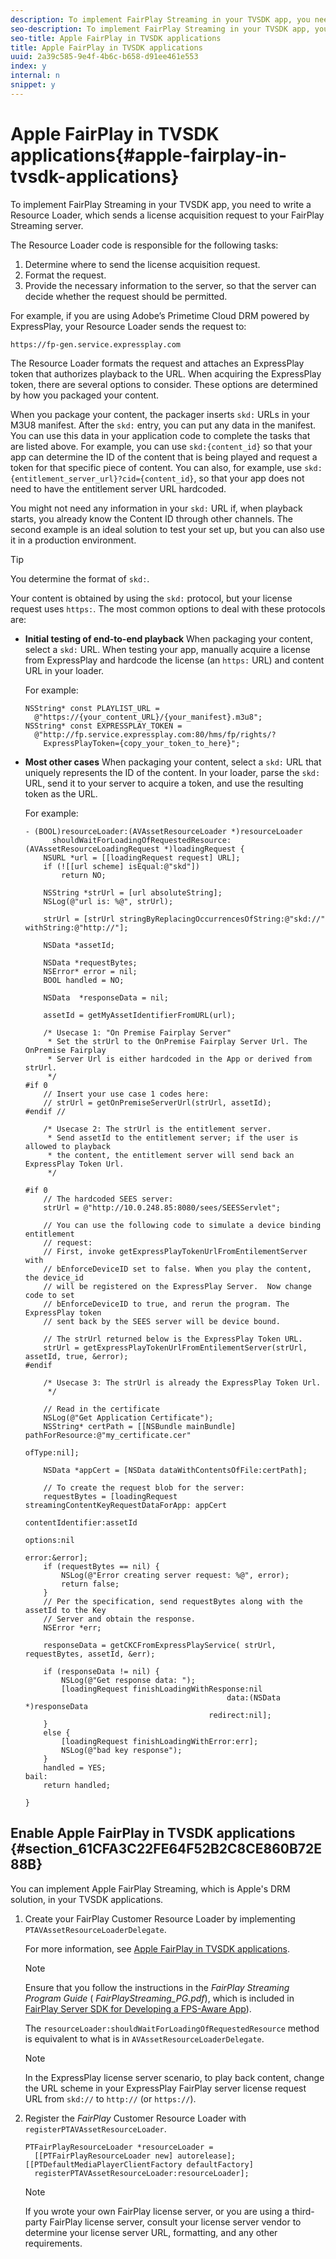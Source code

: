 ```yaml
---
description: To implement FairPlay Streaming in your TVSDK app, you need to write a Resource Loader, which sends a license acquisition request to your FairPlay Streaming server.
seo-description: To implement FairPlay Streaming in your TVSDK app, you need to write a Resource Loader, which sends a license acquisition request to your FairPlay Streaming server.
seo-title: Apple FairPlay in TVSDK applications
title: Apple FairPlay in TVSDK applications
uuid: 2a39c585-9e4f-4b6c-b658-d91ee461e553
index: y
internal: n
snippet: y
---
```


# Apple FairPlay in TVSDK applications{#apple-fairplay-in-tvsdk-applications}

To implement FairPlay Streaming in your TVSDK app, you need to write a Resource Loader, which sends a license acquisition request to your FairPlay Streaming server.

The Resource Loader code is responsible for the following tasks:

1. Determine where to send the license acquisition request. 
1. Format the request. 
1. Provide the necessary information to the server, so that the server can decide whether the request should be permitted.

For example, if you are using Adobe’s Primetime Cloud DRM powered by ExpressPlay, your Resource Loader sends the request to: 

```
https://fp-gen.service.expressplay.com
```

The Resource Loader formats the request and attaches an ExpressPlay token that authorizes playback to the URL. When acquiring the ExpressPlay token, there are several options to consider. These options are determined by how you packaged your content.

When you package your content, the packager inserts `skd:` URLs in your M3U8 manifest. After the `skd:` entry, you can put any data in the manifest. You can use this data in your application code to complete the tasks that are listed above. For example, you can use `skd:{content_id}` so that your app can determine the ID of the content that is being played and request a token for that specific piece of content. You can also, for example, use `skd:{entitlement_server_url}?cid={content_id}`, so that your app does not need to have the entitlement server URL hardcoded.

You might not need any information in your `skd:` URL if, when playback starts, you already know the Content ID through other channels. The second example is an ideal solution to test your set up, but you can also use it in a production environment.

>[!TIP]
>
>You determine the format of `skd:`.

Your content is obtained by using the `skd:` protocol, but your license request uses `https:`. The most common options to deal with these protocols are:

* **Initial testing of end-to-end playback** When packaging your content, select a `skd:` URL. When testing your app, manually acquire a license from ExpressPlay and hardcode the license (an `https:` URL) and content URL in your loader.

  For example: 

  ```
  NSString* const PLAYLIST_URL =  
    @"https://{your_content_URL}/{your_manifest}.m3u8"; 
  NSString* const EXPRESSPLAY_TOKEN =  
    @"http://fp.service.expressplay.com:80/hms/fp/rights/? 
      ExpressPlayToken={copy_your_token_to_here}";
  ```

* **Most other cases** When packaging your content, select a `skd:` URL that uniquely represents the ID of the content. In your loader, parse the `skd:` URL, send it to your server to acquire a token, and use the resulting token as the URL.

  For example: 

  ```
  - (BOOL)resourceLoader:(AVAssetResourceLoader *)resourceLoader  
        shouldWaitForLoadingOfRequestedResource:(AVAssetResourceLoadingRequest *)loadingRequest { 
      NSURL *url = [[loadingRequest request] URL]; 
      if (![[url scheme] isEqual:@"skd"]) 
          return NO; 
       
      NSString *strUrl = [url absoluteString]; 
      NSLog(@"url is: %@", strUrl); 
       
      strUrl = [strUrl stringByReplacingOccurrencesOfString:@"skd://" withString:@"http://"]; 
       
      NSData *assetId; 
       
      NSData *requestBytes; 
      NSError* error = nil; 
      BOOL handled = NO; 
       
      NSData  *responseData = nil; 
       
      assetId = getMyAssetIdentifierFromURL(url); 
       
      /* Usecase 1: "On Premise Fairplay Server" 
       * Set the strUrl to the OnPremise Fairplay Server Url. The OnPremise Fairplay  
       * Server Url is either hardcoded in the App or derived from strUrl. 
       */ 
  #if 0  
      // Insert your use case 1 codes here: 
      // strUrl = getOnPremiseServerUrl(strUrl, assetId); 
  #endif // 
       
      /* Usecase 2: The strUrl is the entitlement server. 
       * Send assetId to the entitlement server; if the user is allowed to playback  
       * the content, the entitlement server will send back an ExpressPlay Token Url. 
       */ 
       
  #if 0 
      // The hardcoded SEES server: 
      strUrl = @"http://10.0.248.85:8080/sees/SEESServlet"; 
   
      // You can use the following code to simulate a device binding entitlement  
      // request:  
      // First, invoke getExpressPlayTokenUrlFromEntilementServer with  
      // bEnforceDeviceID set to false. When you play the content, the device_id  
      // will be registered on the ExpressPlay Server.  Now change code to set  
      // bEnforceDeviceID to true, and rerun the program. The ExpressPlay token  
      // sent back by the SEES server will be device bound. 
       
      // The strUrl returned below is the ExpressPlay Token URL. 
      strUrl = getExpressPlayTokenUrlFromEntilementServer(strUrl, assetId, true, &error); 
  #endif 
   
      /* Usecase 3: The strUrl is already the ExpressPlay Token Url. 
       */ 
       
      // Read in the certificate 
      NSLog(@"Get Application Certificate"); 
      NSString* certPath = [[NSBundle mainBundle] pathForResource:@"my_certificate.cer"  
                                                           ofType:nil]; 
       
      NSData *appCert = [NSData dataWithContentsOfFile:certPath]; 
       
      // To create the request blob for the server: 
      requestBytes = [loadingRequest streamingContentKeyRequestDataForApp: appCert 
                                                        contentIdentifier:assetId  
                                                                  options:nil  
                                                                    error:&error]; 
      if (requestBytes == nil) { 
          NSLog(@"Error creating server request: %@", error); 
          return false; 
      } 
      // Per the specification, send requestBytes along with the assetId to the Key 
      // Server and obtain the response. 
      NSError *err; 
       
      responseData = getCKCFromExpressPlayService( strUrl, requestBytes, assetId, &err); 
       
      if (responseData != nil) { 
          NSLog(@"Get response data: "); 
          [loadingRequest finishLoadingWithResponse:nil  
                                               data:(NSData *)responseData 
                                           redirect:nil]; 
      } 
      else { 
          [loadingRequest finishLoadingWithError:err]; 
          NSLog(@"bad key response"); 
      } 
      handled = YES; 
  bail: 
      return handled; 
       
  }
  ```

## Enable Apple FairPlay in TVSDK applications {#section_61CFA3C22FE64F52B2C8CE860B72E88B}

You can implement Apple FairPlay Streaming, which is Apple's DRM solution, in your TVSDK applications.

1. Create your FairPlay Customer Resource Loader by implementing `PTAVAssetResourceLoaderDelegate`.

   For more information, see [Apple FairPlay in TVSDK applications](c_psdk_ios_1.4_apple_fairplay_tvsdk.md#concept_79E840B2596A4E6B82E8FC3E40F7ADF9). 

   >[!NOTE]
   >
   >Ensure that you follow the instructions in the *FairPlay Streaming Program Guide* ( *FairPlayStreaming_PG.pdf*), which is included in [FairPlay Server SDK for Developing a FPS-Aware App](https://developer.apple.com/services-account/download?path=/Developer_Tools/FairPlay_Streaming_SDK/FairPlay_Streaming_Server_SDK.zip)).

   The `resourceLoader:shouldWaitForLoadingOfRequestedResource` method is equivalent to what is in `AVAssetResourceLoaderDelegate`. 

   >[!NOTE]
   >
   >In the ExpressPlay license server scenario, to play back content, change the URL scheme in your ExpressPlay FairPlay server license request URL from `skd://` to `http://` (or `https://`).

1. Register the *FairPlay* Customer Resource Loader with `registerPTAVAssetResourceLoader`. 

   ```
   PTFairPlayResourceLoader *resourceLoader =  
     [[PTFairPlayResourceLoader new] autorelease];  
   [[PTDefaultMediaPlayerClientFactory defaultFactory]  
     registerPTAVAssetResourceLoader:resourceLoader];
   ```

   >[!NOTE]
   >
   >If you wrote your own FairPlay license server, or you are using a third-party FairPlay license server, consult your license server vendor to determine your license server URL, formatting, and any other requirements.


